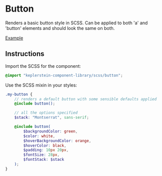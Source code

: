 # Button

Renders a basic button style in SCSS. Can be applied to both 'a' and 'button' elements and should look the same on both.

[Example](../examples/button.html)

## Instructions

Import the SCSS for the component:

```scss
@import "keplerstein-component-library/scss/button";
```

Use the SCSS mixin in your styles:

```scss
.my-button {
    // renders a default button with some sensible defaults applied
    @include button();

    // all the options specified
    $stack: "Montserrat", sans-serif;

    @include button(
        $backgroundColor: green,
        $color: white,
        $hoverBackgroundColor: orange,
        $hoverColor: black,
        $padding: 10px 20px,
        $fontSize: 28px,
        $fontStack: $stack
    );
}
```
